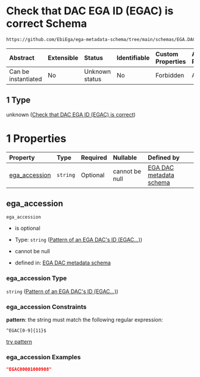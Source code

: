 # Check that DAC EGA ID (EGAC) is correct Schema

```txt
https://github.com/EbiEga/ega-metadata-schema/tree/main/schemas/EGA.DAC.json#/properties/object_id/allOf/1
```



| Abstract            | Extensible | Status         | Identifiable | Custom Properties | Additional Properties | Access Restrictions | Defined In                                                             |
| :------------------ | :--------- | :------------- | :----------- | :---------------- | :-------------------- | :------------------ | :--------------------------------------------------------------------- |
| Can be instantiated | No         | Unknown status | No           | Forbidden         | Allowed               | none                | [EGA.DAC.json\*](../../../schemas/EGA.DAC.json "open original schema") |

## 1 Type

unknown ([Check that DAC EGA ID (EGAC) is correct](ega-8-properties-objects-ids-block-allof-check-that-dac-ega-id-egac-is-correct.md))

# 1 Properties

| Property                         | Type     | Required | Nullable       | Defined by                                                                                                                                                                                                                                                                                   |
| :------------------------------- | :------- | :------- | :------------- | :------------------------------------------------------------------------------------------------------------------------------------------------------------------------------------------------------------------------------------------------------------------------------------------- |
| [ega\_accession](#ega_accession) | `string` | Optional | cannot be null | [EGA DAC metadata schema](ega-8-properties-objects-ids-block-allof-check-that-dac-ega-id-egac-is-correct-properties-pattern-of-an-ega-dacs-id-egac.md "https://github.com/EbiEga/ega-metadata-schema/tree/main/schemas/EGA.DAC.json#/properties/object_id/allOf/1/properties/ega_accession") |

## ega\_accession



`ega_accession`

*   is optional

*   Type: `string` ([Pattern of an EGA DAC's ID (EGAC...)](ega-8-properties-objects-ids-block-allof-check-that-dac-ega-id-egac-is-correct-properties-pattern-of-an-ega-dacs-id-egac.md))

*   cannot be null

*   defined in: [EGA DAC metadata schema](ega-8-properties-objects-ids-block-allof-check-that-dac-ega-id-egac-is-correct-properties-pattern-of-an-ega-dacs-id-egac.md "https://github.com/EbiEga/ega-metadata-schema/tree/main/schemas/EGA.DAC.json#/properties/object_id/allOf/1/properties/ega_accession")

### ega\_accession Type

`string` ([Pattern of an EGA DAC's ID (EGAC...)](ega-8-properties-objects-ids-block-allof-check-that-dac-ega-id-egac-is-correct-properties-pattern-of-an-ega-dacs-id-egac.md))

### ega\_accession Constraints

**pattern**: the string must match the following regular expression:&#x20;

```regexp
^EGAC[0-9]{11}$
```

[try pattern](https://regexr.com/?expression=%5EEGAC%5B0-9%5D%7B11%7D%24 "try regular expression with regexr.com")

### ega\_accession Examples

```json
"EGAC00001000908"
```
